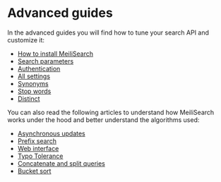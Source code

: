 # Advanced guides

In the advanced guides you will find how to tune your search API and customize it:

- [How to install MeiliSearch](installation.md)
- [Search parameters](search_parameters.md)
- [Authentication](authentication.md)
- [All settings](settings.md)
- [Synonyms](synonyms.md)
- [Stop words](stop_words.md)
- [Distinct](distinct.md)

You can also read the following articles to understand how MeiliSearch works under the hood and better understand the algorithms used:

- [Asynchronous updates](asynchronous_updates.md)
- [Prefix search](prefix.md)
- [Web interface](web_interface.md)
- [Typo Tolerance](typotolerance.md)
- [Concatenate and split queries](concat.md)
- [Bucket sort](bucket_sort.md)
